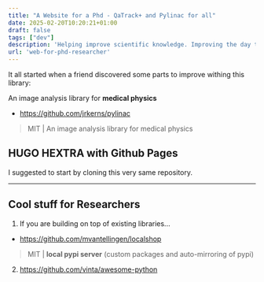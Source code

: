 ```yaml
---
title: "A Website for a Phd - QaTrack+ and Pylinac for all"
date: 2025-02-20T10:20:21+01:00
draft: false
tags: ["dev"]
description: 'Helping improve scientific knowledge. Improving the day to day of a researcher.'
url: 'web-for-phd-researcher'
---
```


It all started when a friend discovered some parts to improve withing this library:

An image analysis library for **medical physics**

* https://github.com/jrkerns/pylinac

> MIT | An image analysis library for medical physics

## HUGO HEXTRA with Github Pages

I suggested to start by cloning this very same repository.





---

## Cool stuff for Researchers

1. If you are building on top of existing libraries...

* https://github.com/mvantellingen/localshop

> MIT | **local pypi server** (custom packages and auto-mirroring of pypi)

2. https://github.com/vinta/awesome-python